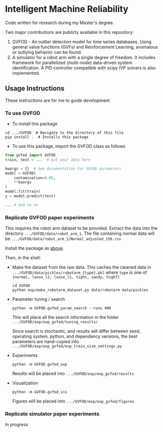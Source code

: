 # Intelligent Machine Reliability
Code written for research during my Master's degree. 

Two major contributions are publicly available in this repository:
1. GVFOD - An outlier detection model for time series databases. Using general value functions (GVFs) and Reinforcement Learning, anomalous or outlying behavior can be found.
2. A simulator for a robot arm with a single degree of freedom. It includes framework for parallelized (multi-node) data-driven system identification. A PID controller compatible with scipy IVP solvers is also implemented. 

## Usage Instructions
These instructions are for me to guide development
### To use GVFOD
* To install this package
```shell script
cd .../GVFOD  # Navigate to the directory of this file
pip install .  # Installs this package
```

* To use this package, import the GVFOD class as follows

```python
from gvfod import GVFOD
train, test = ...  # put your data here

kwargs = {}  # See documentation for GVFOD parameters
model = GVFOD(
    contamination=0.05,
    **kwargs
) 
model.fit(train)
y = model.predict(test)

... # and so on
```


### Replicate GVFOD paper experiments
This requires the robot arm dataset to be provided. Extract the data into the directory `.../GVFOD/data/robot_arm_1`. The file containing normal data will be `.../GVFOD/data/robot_arm_1/Normal_adjusted_150.csv`

Install the package as [above](#to-use-GVFOD). 

Then, in the shell:
* Make the dataset from the raw data. This caches the cleaned data in `.../GVFOD/data/pickles/robotarm_{type}.pkl` where `type` is one of `{normal, loose_l2, loose_l1, tight, sandy, highT}`
    ```shell script 
    cd GVFOD
    python exp/make_robotarm_dataset.py data/robotarm data/pickles    
    ```

* Parameter tuning / search
    ```shell script 
    python -m GVFOD.gvfod_param_search --runs 400 
    ```
  This will place all the search information in the folder `.../GVFOD/exp/exp_gvfod/tuning_results/`
  
  Since search is stochastic, and results will differ between seed, operating system, python, and dependency versions, the best parameters are hand-copied into `.../GVFOD/exp/exp_gvfod/exp_train_size_settings.py`

* Experiments 
    ```shell script
    python -m GVFOD.gvfod_exp
    ```
    Results will be placed into `.../GVFOD/exp/exp_gvfod/results`

* Visualization
    ```shell script
    python -m GVFOD.gvfod_vis  
    ```
    Figures will be placed into `.../GVFOD/exp/exp_gvfod/figures`
### Replicate simulator paper experiments
In progress